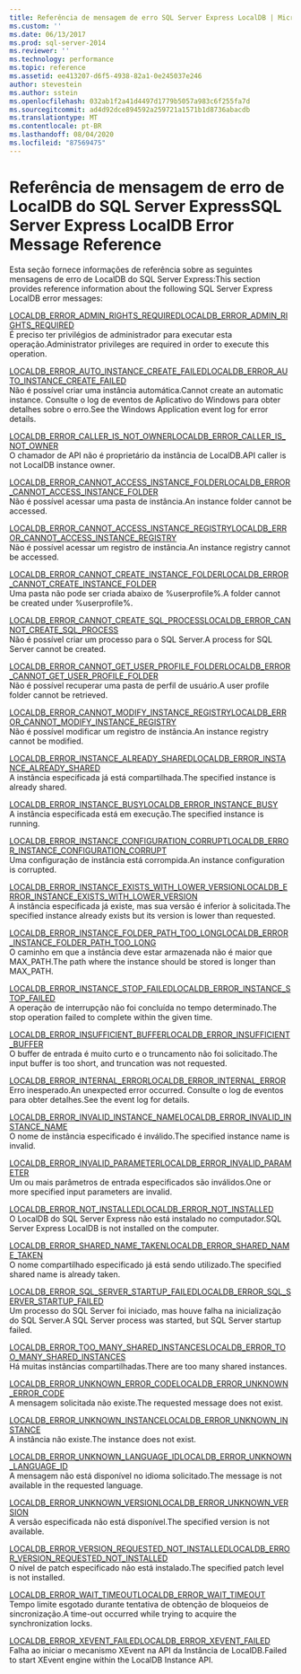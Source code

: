 ```yaml
---
title: Referência de mensagem de erro SQL Server Express LocalDB | Microsoft Docs
ms.custom: ''
ms.date: 06/13/2017
ms.prod: sql-server-2014
ms.reviewer: ''
ms.technology: performance
ms.topic: reference
ms.assetid: ee413207-d6f5-4938-82a1-0e245037e246
author: stevestein
ms.author: sstein
ms.openlocfilehash: 032ab1f2a41d4497d1779b5057a983c6f255fa7d
ms.sourcegitcommit: ad4d92dce894592a259721a1571b1d8736abacdb
ms.translationtype: MT
ms.contentlocale: pt-BR
ms.lasthandoff: 08/04/2020
ms.locfileid: "87569475"
---
```

# <a name="sql-server-express-localdb-error-message-reference"></a><span data-ttu-id="92849-102">Referência de mensagem de erro de LocalDB do SQL Server Express</span><span class="sxs-lookup"><span data-stu-id="92849-102">SQL Server Express LocalDB Error Message Reference</span></span>
  <span data-ttu-id="92849-103">Esta seção fornece informações de referência sobre as seguintes mensagens de erro de LocalDB do SQL Server Express:</span><span class="sxs-lookup"><span data-stu-id="92849-103">This section provides reference information about the following SQL Server Express LocalDB error messages:</span></span>  
  
 [<span data-ttu-id="92849-104">LOCALDB_ERROR_ADMIN_RIGHTS_REQUIRED</span><span class="sxs-lookup"><span data-stu-id="92849-104">LOCALDB_ERROR_ADMIN_RIGHTS_REQUIRED</span></span>](localdb-error-admin-rights-required.md)  
 <span data-ttu-id="92849-105">É preciso ter privilégios de administrador para executar esta operação.</span><span class="sxs-lookup"><span data-stu-id="92849-105">Administrator privileges are required in order to execute this operation.</span></span>  
  
 [<span data-ttu-id="92849-106">LOCALDB_ERROR_AUTO_INSTANCE_CREATE_FAILED</span><span class="sxs-lookup"><span data-stu-id="92849-106">LOCALDB_ERROR_AUTO_INSTANCE_CREATE_FAILED</span></span>](localdb-error-auto-instance-create-failed.md)  
 <span data-ttu-id="92849-107">Não é possível criar uma instância automática.</span><span class="sxs-lookup"><span data-stu-id="92849-107">Cannot create an automatic instance.</span></span> <span data-ttu-id="92849-108">Consulte o log de eventos de Aplicativo do Windows para obter detalhes sobre o erro.</span><span class="sxs-lookup"><span data-stu-id="92849-108">See the Windows Application event log for error details.</span></span>  
  
 [<span data-ttu-id="92849-109">LOCALDB_ERROR_CALLER_IS_NOT_OWNER</span><span class="sxs-lookup"><span data-stu-id="92849-109">LOCALDB_ERROR_CALLER_IS_NOT_OWNER</span></span>](localdb-error-caller-is-not-owner.md)  
 <span data-ttu-id="92849-110">O chamador de API não é proprietário da instância de LocalDB.</span><span class="sxs-lookup"><span data-stu-id="92849-110">API caller is not LocalDB instance owner.</span></span>  
  
 [<span data-ttu-id="92849-111">LOCALDB_ERROR_CANNOT_ACCESS_INSTANCE_FOLDER</span><span class="sxs-lookup"><span data-stu-id="92849-111">LOCALDB_ERROR_CANNOT_ACCESS_INSTANCE_FOLDER</span></span>](localdb-error-cannot-access-instance-folder.md)  
 <span data-ttu-id="92849-112">Não é possível acessar uma pasta de instância.</span><span class="sxs-lookup"><span data-stu-id="92849-112">An instance folder cannot be accessed.</span></span>  
  
 [<span data-ttu-id="92849-113">LOCALDB_ERROR_CANNOT_ACCESS_INSTANCE_REGISTRY</span><span class="sxs-lookup"><span data-stu-id="92849-113">LOCALDB_ERROR_CANNOT_ACCESS_INSTANCE_REGISTRY</span></span>](localdb-error-cannot-access-instance-registry.md)  
 <span data-ttu-id="92849-114">Não é possível acessar um registro de instância.</span><span class="sxs-lookup"><span data-stu-id="92849-114">An instance registry cannot be accessed.</span></span>  
  
 [<span data-ttu-id="92849-115">LOCALDB_ERROR_CANNOT_CREATE_INSTANCE_FOLDER</span><span class="sxs-lookup"><span data-stu-id="92849-115">LOCALDB_ERROR_CANNOT_CREATE_INSTANCE_FOLDER</span></span>](localdb-error-cannot-create-instance-folder.md)  
 <span data-ttu-id="92849-116">Uma pasta não pode ser criada abaixo de %userprofile%.</span><span class="sxs-lookup"><span data-stu-id="92849-116">A folder cannot be created under %userprofile%.</span></span>  
  
 [<span data-ttu-id="92849-117">LOCALDB_ERROR_CANNOT_CREATE_SQL_PROCESS</span><span class="sxs-lookup"><span data-stu-id="92849-117">LOCALDB_ERROR_CANNOT_CREATE_SQL_PROCESS</span></span>](localdb-error-cannot-create-sql-process.md)  
 <span data-ttu-id="92849-118">Não é possível criar um processo para o SQL Server.</span><span class="sxs-lookup"><span data-stu-id="92849-118">A process for SQL Server cannot be created.</span></span>  
  
 [<span data-ttu-id="92849-119">LOCALDB_ERROR_CANNOT_GET_USER_PROFILE_FOLDER</span><span class="sxs-lookup"><span data-stu-id="92849-119">LOCALDB_ERROR_CANNOT_GET_USER_PROFILE_FOLDER</span></span>](localdb-error-cannot-get-user-profile-folder.md)  
 <span data-ttu-id="92849-120">Não é possível recuperar uma pasta de perfil de usuário.</span><span class="sxs-lookup"><span data-stu-id="92849-120">A user profile folder cannot be retrieved.</span></span>  
  
 [<span data-ttu-id="92849-121">LOCALDB_ERROR_CANNOT_MODIFY_INSTANCE_REGISTRY</span><span class="sxs-lookup"><span data-stu-id="92849-121">LOCALDB_ERROR_CANNOT_MODIFY_INSTANCE_REGISTRY</span></span>](localdb-error-cannot-modify-instance-registry.md)  
 <span data-ttu-id="92849-122">Não é possível modificar um registro de instância.</span><span class="sxs-lookup"><span data-stu-id="92849-122">An instance registry cannot be modified.</span></span>  
  
 [<span data-ttu-id="92849-123">LOCALDB_ERROR_INSTANCE_ALREADY_SHARED</span><span class="sxs-lookup"><span data-stu-id="92849-123">LOCALDB_ERROR_INSTANCE_ALREADY_SHARED</span></span>](localdb-error-instance-already-shared.md)  
 <span data-ttu-id="92849-124">A instância especificada já está compartilhada.</span><span class="sxs-lookup"><span data-stu-id="92849-124">The specified instance is already shared.</span></span>  
  
 [<span data-ttu-id="92849-125">LOCALDB_ERROR_INSTANCE_BUSY</span><span class="sxs-lookup"><span data-stu-id="92849-125">LOCALDB_ERROR_INSTANCE_BUSY</span></span>](localdb-error-instance-busy.md)  
 <span data-ttu-id="92849-126">A instância especificada está em execução.</span><span class="sxs-lookup"><span data-stu-id="92849-126">The specified instance is running.</span></span>  
  
 [<span data-ttu-id="92849-127">LOCALDB_ERROR_INSTANCE_CONFIGURATION_CORRUPT</span><span class="sxs-lookup"><span data-stu-id="92849-127">LOCALDB_ERROR_INSTANCE_CONFIGURATION_CORRUPT</span></span>](localdb-error-instance-configuration-corrupt.md)  
 <span data-ttu-id="92849-128">Uma configuração de instância está corrompida.</span><span class="sxs-lookup"><span data-stu-id="92849-128">An instance configuration is corrupted.</span></span>  
  
 [<span data-ttu-id="92849-129">LOCALDB_ERROR_INSTANCE_EXISTS_WITH_LOWER_VERSION</span><span class="sxs-lookup"><span data-stu-id="92849-129">LOCALDB_ERROR_INSTANCE_EXISTS_WITH_LOWER_VERSION</span></span>](localdb-error-instance-exists-with-lower-version.md)  
 <span data-ttu-id="92849-130">A instância especificada já existe, mas sua versão é inferior à solicitada.</span><span class="sxs-lookup"><span data-stu-id="92849-130">The specified instance already exists but its version is lower than requested.</span></span>  
  
 [<span data-ttu-id="92849-131">LOCALDB_ERROR_INSTANCE_FOLDER_PATH_TOO_LONG</span><span class="sxs-lookup"><span data-stu-id="92849-131">LOCALDB_ERROR_INSTANCE_FOLDER_PATH_TOO_LONG</span></span>](localdb-error-instance-folder-path-too-long.md)  
 <span data-ttu-id="92849-132">O caminho em que a instância deve estar armazenada não é maior que MAX_PATH.</span><span class="sxs-lookup"><span data-stu-id="92849-132">The path where the instance should be stored is longer than MAX_PATH.</span></span>  
  
 [<span data-ttu-id="92849-133">LOCALDB_ERROR_INSTANCE_STOP_FAILED</span><span class="sxs-lookup"><span data-stu-id="92849-133">LOCALDB_ERROR_INSTANCE_STOP_FAILED</span></span>](localdb-error-instance-stop-failed.md)  
 <span data-ttu-id="92849-134">A operação de interrupção não foi concluída no tempo determinado.</span><span class="sxs-lookup"><span data-stu-id="92849-134">The stop operation failed to complete within the given time.</span></span>  
  
 [<span data-ttu-id="92849-135">LOCALDB_ERROR_INSUFFICIENT_BUFFER</span><span class="sxs-lookup"><span data-stu-id="92849-135">LOCALDB_ERROR_INSUFFICIENT_BUFFER</span></span>](localdb-error-insufficient-buffer.md)  
 <span data-ttu-id="92849-136">O buffer de entrada é muito curto e o truncamento não foi solicitado.</span><span class="sxs-lookup"><span data-stu-id="92849-136">The input buffer is too short, and truncation was not requested.</span></span>  
  
 [<span data-ttu-id="92849-137">LOCALDB_ERROR_INTERNAL_ERROR</span><span class="sxs-lookup"><span data-stu-id="92849-137">LOCALDB_ERROR_INTERNAL_ERROR</span></span>](localdb-error-internal-error.md)  
 <span data-ttu-id="92849-138">Erro inesperado.</span><span class="sxs-lookup"><span data-stu-id="92849-138">An unexpected error occurred.</span></span> <span data-ttu-id="92849-139">Consulte o log de eventos para obter detalhes.</span><span class="sxs-lookup"><span data-stu-id="92849-139">See the event log for details.</span></span>  
  
 [<span data-ttu-id="92849-140">LOCALDB_ERROR_INVALID_INSTANCE_NAME</span><span class="sxs-lookup"><span data-stu-id="92849-140">LOCALDB_ERROR_INVALID_INSTANCE_NAME</span></span>](localdb-error-invalid-instance-name.md)  
 <span data-ttu-id="92849-141">O nome de instância especificado é inválido.</span><span class="sxs-lookup"><span data-stu-id="92849-141">The specified instance name is invalid.</span></span>  
  
 [<span data-ttu-id="92849-142">LOCALDB_ERROR_INVALID_PARAMETER</span><span class="sxs-lookup"><span data-stu-id="92849-142">LOCALDB_ERROR_INVALID_PARAMETER</span></span>](localdb-error-invalid-parameter.md)  
 <span data-ttu-id="92849-143">Um ou mais parâmetros de entrada especificados são inválidos.</span><span class="sxs-lookup"><span data-stu-id="92849-143">One or more specified input parameters are invalid.</span></span>  
  
 [<span data-ttu-id="92849-144">LOCALDB_ERROR_NOT_INSTALLED</span><span class="sxs-lookup"><span data-stu-id="92849-144">LOCALDB_ERROR_NOT_INSTALLED</span></span>](localdb-error-not-installed.md)  
 <span data-ttu-id="92849-145">O LocalDB do SQL Server Express não está instalado no computador.</span><span class="sxs-lookup"><span data-stu-id="92849-145">SQL Server Express LocalDB is not installed on the computer.</span></span>  
  
 [<span data-ttu-id="92849-146">LOCALDB_ERROR_SHARED_NAME_TAKEN</span><span class="sxs-lookup"><span data-stu-id="92849-146">LOCALDB_ERROR_SHARED_NAME_TAKEN</span></span>](localdb-error-shared-name-taken.md)  
 <span data-ttu-id="92849-147">O nome compartilhado especificado já está sendo utilizado.</span><span class="sxs-lookup"><span data-stu-id="92849-147">The specified shared name is already taken.</span></span>  
  
 [<span data-ttu-id="92849-148">LOCALDB_ERROR_SQL_SERVER_STARTUP_FAILED</span><span class="sxs-lookup"><span data-stu-id="92849-148">LOCALDB_ERROR_SQL_SERVER_STARTUP_FAILED</span></span>](localdb-error-sql-server-startup-failed.md)  
 <span data-ttu-id="92849-149">Um processo do SQL Server foi iniciado, mas houve falha na inicialização do SQL Server.</span><span class="sxs-lookup"><span data-stu-id="92849-149">A SQL Server process was started, but SQL Server startup failed.</span></span>  
  
 [<span data-ttu-id="92849-150">LOCALDB_ERROR_TOO_MANY_SHARED_INSTANCES</span><span class="sxs-lookup"><span data-stu-id="92849-150">LOCALDB_ERROR_TOO_MANY_SHARED_INSTANCES</span></span>](localdb-error-too-many-shared-instances.md)  
 <span data-ttu-id="92849-151">Há muitas instâncias compartilhadas.</span><span class="sxs-lookup"><span data-stu-id="92849-151">There are too many shared instances.</span></span>  
  
 [<span data-ttu-id="92849-152">LOCALDB_ERROR_UNKNOWN_ERROR_CODE</span><span class="sxs-lookup"><span data-stu-id="92849-152">LOCALDB_ERROR_UNKNOWN_ERROR_CODE</span></span>](localdb-error-unknown-error-code.md)  
 <span data-ttu-id="92849-153">A mensagem solicitada não existe.</span><span class="sxs-lookup"><span data-stu-id="92849-153">The requested message does not exist.</span></span>  
  
 [<span data-ttu-id="92849-154">LOCALDB_ERROR_UNKNOWN_INSTANCE</span><span class="sxs-lookup"><span data-stu-id="92849-154">LOCALDB_ERROR_UNKNOWN_INSTANCE</span></span>](localdb-error-unknown-instance.md)  
 <span data-ttu-id="92849-155">A instância não existe.</span><span class="sxs-lookup"><span data-stu-id="92849-155">The instance does not exist.</span></span>  
  
 [<span data-ttu-id="92849-156">LOCALDB_ERROR_UNKNOWN_LANGUAGE_ID</span><span class="sxs-lookup"><span data-stu-id="92849-156">LOCALDB_ERROR_UNKNOWN_LANGUAGE_ID</span></span>](localdb-error-unknown-language-id.md)  
 <span data-ttu-id="92849-157">A mensagem não está disponível no idioma solicitado.</span><span class="sxs-lookup"><span data-stu-id="92849-157">The message is not available in the requested language.</span></span>  
  
 [<span data-ttu-id="92849-158">LOCALDB_ERROR_UNKNOWN_VERSION</span><span class="sxs-lookup"><span data-stu-id="92849-158">LOCALDB_ERROR_UNKNOWN_VERSION</span></span>](localdb-error-unknown-version.md)  
 <span data-ttu-id="92849-159">A versão especificada não está disponível.</span><span class="sxs-lookup"><span data-stu-id="92849-159">The specified version is not available.</span></span>  
  
 [<span data-ttu-id="92849-160">LOCALDB_ERROR_VERSION_REQUESTED_NOT_INSTALLED</span><span class="sxs-lookup"><span data-stu-id="92849-160">LOCALDB_ERROR_VERSION_REQUESTED_NOT_INSTALLED</span></span>](localdb-error-version-requested-not-installed.md)  
 <span data-ttu-id="92849-161">O nível de patch especificado não está instalado.</span><span class="sxs-lookup"><span data-stu-id="92849-161">The specified patch level is not installed.</span></span>  
  
 [<span data-ttu-id="92849-162">LOCALDB_ERROR_WAIT_TIMEOUT</span><span class="sxs-lookup"><span data-stu-id="92849-162">LOCALDB_ERROR_WAIT_TIMEOUT</span></span>](localdb-error-wait-timeout.md)  
 <span data-ttu-id="92849-163">Tempo limite esgotado durante tentativa de obtenção de bloqueios de sincronização.</span><span class="sxs-lookup"><span data-stu-id="92849-163">A time-out occurred while trying to acquire the synchronization locks.</span></span>  
  
 [<span data-ttu-id="92849-164">LOCALDB_ERROR_XEVENT_FAILED</span><span class="sxs-lookup"><span data-stu-id="92849-164">LOCALDB_ERROR_XEVENT_FAILED</span></span>](localdb-error-xevent-failed.md)  
 <span data-ttu-id="92849-165">Falha ao iniciar o mecanismo XEvent na API da Instância de LocalDB.</span><span class="sxs-lookup"><span data-stu-id="92849-165">Failed to start XEvent engine within the LocalDB Instance API.</span></span>  
  
  
